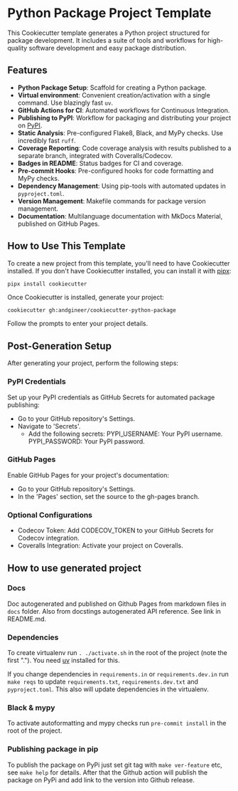 # Python Package Project Template

This Cookiecutter template generates a Python project structured for package development. It includes a suite of tools and workflows for high-quality software development and easy package distribution.

## Features

- **Python Package Setup**: Scaffold for creating a Python package.
- **Virtual environment**: Convenient creation/activation with a single command. Use blazingly fast `uv`.
- **GitHub Actions for CI**: Automated workflows for Continuous Integration.
- **Publishing to PyPI**: Workflow for packaging and distributing your project on [PyPI](https://pypi.org/).
- **Static Analysis**: Pre-configured Flake8, Black, and MyPy checks. Use incredibly fast `ruff`.
- **Coverage Reporting**: Code coverage analysis with results published to a separate branch, integrated with Coveralls/Codecov.
- **Badges in README**: Status badges for CI and coverage.
- **Pre-commit Hooks**: Pre-configured hooks for code formatting and MyPy checks.
- **Dependency Management**: Using pip-tools with automated updates in `pyproject.toml`.
- **Version Management**: Makefile commands for package version management.
- **Documentation**: Multilanguage documentation with MkDocs Material, published on GitHub Pages.

## How to Use This Template

To create a new project from this template, you'll need to have Cookiecutter installed. 
If you don't have Cookiecutter installed, you can install it with 
[pipx](https://pipx.pypa.io/latest/installation/):

```bash
pipx install cookiecutter
```

Once Cookiecutter is installed, generate your project:

    cookiecutter gh:andgineer/cookiecutter-python-package

Follow the prompts to enter your project details.

## Post-Generation Setup
After generating your project, perform the following steps:

### PyPI Credentials
Set up your PyPI credentials as GitHub Secrets for automated package publishing:

- Go to your GitHub repository's Settings.
- Navigate to 'Secrets'.
  - Add the following secrets:
      PYPI_USERNAME: Your PyPI username.
      PYPI_PASSWORD: Your PyPI password.

###  GitHub Pages
Enable GitHub Pages for your project's documentation:

- Go to your GitHub repository's Settings.
- In the 'Pages' section, set the source to the gh-pages branch.

### Optional Configurations
- Codecov Token: Add CODECOV_TOKEN to your GitHub Secrets for Codecov integration.
- Coveralls Integration: Activate your project on Coveralls.

## How to use generated project

### Docs
Doc autogenerated and published on Github Pages from markdown files in `docs` folder.
Also from docstings autogenerated API reference.
See link in README.md.

### Dependencies
To create virtualenv run `. ./activate.sh` in the root of the project (note the first ".").
You need [uv](https://pypi.org/project/uv/) installed for this.

If you change dependencies in `requirements.in` or `requirements.dev.in` run `make reqs` to update 
`requirements.txt`, `requirements.dev.txt` and `pyproject.toml`. 
This also will update dependencies in the virtualenv.

### Black & mypy
To activate autoformatting and mypy checks run `pre-commit install` in the root of the project.

### Publishing package in pip
To publish the package on PyPi just set git tag with `make ver-feature` etc, 
see `make help` for details. After that the Github action will publish the package on PyPi 
and add link to the version into Github release.
